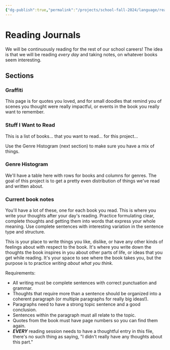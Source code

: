 ```yaml
---
{"dg-publish":true,"permalink":"/projects/school-fall-2024/language/reading-journals/"}
---
```



# Reading Journals

We will be continuously reading for the rest of our school careers! The idea is that we will be reading *every day* and taking notes, on whatever books seem interesting.

## Sections

### Graffiti

This page is for quotes you loved, and for small doodles that remind you of scenes you thought were really impactful, or events in the book you really want to remember.

### Stuff I Want to Read

This is a list of books... that you want to read... for this project...

Use the Genre Histogram (next section) to make sure you have a mix of things.


### Genre Histogram

We'll have a table here with rows for books and columns for genres. The goal of this project is to get a pretty even distribution of things we've read and written about.

### Current book notes

You'll have a lot of these, one for each book you read. This is where you write your thoughts after your day's reading. Practice formulating clear, complete thoughts and getting them into words that express your whole meaning. Use complete sentences with interesting variation in the sentence type and structure.

This is your place to write things you like, dislike, or have any other kinds of feelings about with respect to the book. It's where you write down the thoughts the book inspires in you about other parts of life, or ideas that you get while reading. It's your space to see where the book takes you, but the purpose is to practice *writing about what you think*.

Requirements:

- All writing must be complete sentences with correct punctuation and grammar.
- Thoughts that require more than a sentence should be organized into a coherent paragraph (or multiple paragraphs for really big ideas!).
- Paragraphs need to have a strong topic sentence and a good conclusion.
- Sentences within the paragraph must all relate to the topic.
- Quotes from the book must have page numbers so you can find them again.
- ***EVERY*** reading session needs to have a thoughtful entry in this file, there's no such thing as saying, "I didn't really have any thoughts about this part." 


